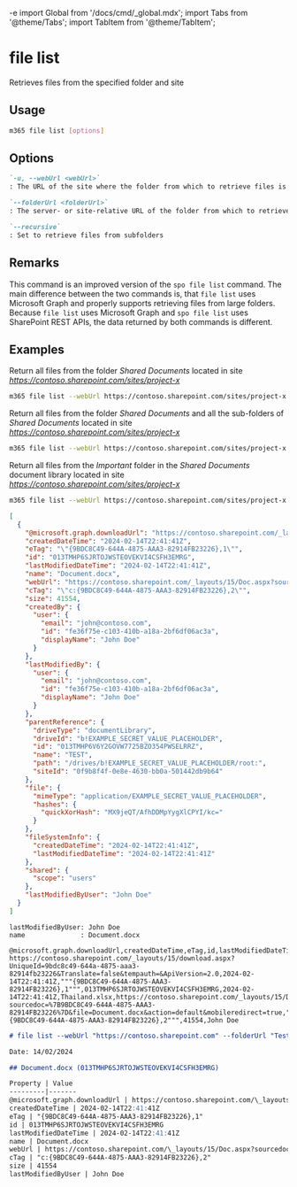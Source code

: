 -e <!-- DISCLAIMER: All secrets, passwords, and sensitive values in this document are examples only and not real credentials. -->
import Global from '/docs/cmd/_global.mdx';
import Tabs from '@theme/Tabs';
import TabItem from '@theme/TabItem';

# file list

Retrieves files from the specified folder and site

## Usage

```sh
m365 file list [options]
```

## Options

```md definition-list
`-u, --webUrl <webUrl>`
: The URL of the site where the folder from which to retrieve files is located

`--folderUrl <folderUrl>`
: The server- or site-relative URL of the folder from which to retrieve files

`--recursive`
: Set to retrieve files from subfolders
```

<Global />

## Remarks

This command is an improved version of the `spo file list` command. The main difference between the two commands is, that `file list` uses Microsoft Graph and properly supports retrieving files from large folders. Because `file list` uses Microsoft Graph and `spo file list` uses SharePoint REST APIs, the data returned by both commands is different.

## Examples

Return all files from the folder _Shared Documents_ located in site _https://contoso.sharepoint.com/sites/project-x_

```sh
m365 file list --webUrl https://contoso.sharepoint.com/sites/project-x --folderUrl 'Shared Documents'
```

Return all files from the folder _Shared Documents_ and all the sub-folders of _Shared Documents_ located in site _https://contoso.sharepoint.com/sites/project-x_

```sh
m365 file list --webUrl https://contoso.sharepoint.com/sites/project-x --folderUrl 'Shared Documents' --recursive
```

Return all files from the _Important_ folder in the _Shared Documents_ document library located in site _https://contoso.sharepoint.com/sites/project-x_

```sh
m365 file list --webUrl https://contoso.sharepoint.com/sites/project-x --folderUrl 'Shared Documents/Important'
```

<Tabs>
  <TabItem value="JSON">

  ```json
  [
    {
      "@microsoft.graph.downloadUrl": "https://contoso.sharepoint.com/_layouts/15/download.aspx?UniqueId=9bdc8c49-644a-4875-aaa3-82914fb23226&Translate=false&tempauth=&ApiVersion=2.0",
      "createdDateTime": "2024-02-14T22:41:41Z",
      "eTag": "\"{9BDC8C49-644A-4875-AAA3-82914FB23226},1\"",
      "id": "013TMHP6SJRTOJWSTEOVEKVI4CSFH3EMRG",
      "lastModifiedDateTime": "2024-02-14T22:41:41Z",
      "name": "Document.docx",
      "webUrl": "https://contoso.sharepoint.com/_layouts/15/Doc.aspx?sourcedoc=%7B9BDC8C49-644A-4875-AAA3-82914FB23226%7D&file=Document.Docx&action=default&mobileredirect=true",
      "cTag": "\"c:{9BDC8C49-644A-4875-AAA3-82914FB23226},2\"",
      "size": 41554,
      "createdBy": {
        "user": {
          "email": "john@contoso.com",
          "id": "fe36f75e-c103-410b-a18a-2bf6df06ac3a",
          "displayName": "John Doe"
        }
      },
      "lastModifiedBy": {
        "user": {
          "email": "john@contoso.com",
          "id": "fe36f75e-c103-410b-a18a-2bf6df06ac3a",
          "displayName": "John Doe"
        }
      },
      "parentReference": {
        "driveType": "documentLibrary",
        "driveId": "b!EXAMPLE_SECRET_VALUE_PLACEHOLDER",
        "id": "013TMHP6V6Y2GOVW7725BZO354PWSELRRZ",
        "name": "TEST",
        "path": "/drives/b!EXAMPLE_SECRET_VALUE_PLACEHOLDER/root:",
        "siteId": "0f9b8f4f-0e8e-4630-bb0a-501442db9b64"
      },
      "file": {
        "mimeType": "application/EXAMPLE_SECRET_VALUE_PLACEHOLDER",
        "hashes": {
          "quickXorHash": "MX9jeQT/AfhDDMpYygXlCPYI/kc="
        }
      },
      "fileSystemInfo": {
        "createdDateTime": "2024-02-14T22:41:41Z",
        "lastModifiedDateTime": "2024-02-14T22:41:41Z"
      },
      "shared": {
        "scope": "users"
      },
      "lastModifiedByUser": "John Doe"
    }
  ]
  ```

  </TabItem>
  <TabItem value="Text">

  ```text
  lastModifiedByUser: John Doe
  name              : Document.docx
  ```

  </TabItem>
  <TabItem value="CSV">

  ```csv
  @microsoft.graph.downloadUrl,createdDateTime,eTag,id,lastModifiedDateTime,name,webUrl,cTag,size,lastModifiedByUser
  https://contoso.sharepoint.com/_layouts/15/download.aspx?UniqueId=9bdc8c49-644a-4875-aaa3-82914fb23226&Translate=false&tempauth=&ApiVersion=2.0,2024-02-14T22:41:41Z,"""{9BDC8C49-644A-4875-AAA3-82914FB23226},1""",013TMHP6SJRTOJWSTEOVEKVI4CSFH3EMRG,2024-02-14T22:41:41Z,Thailand.xlsx,https://contoso.sharepoint.com/_layouts/15/Doc.aspx?sourcedoc=%7B9BDC8C49-644A-4875-AAA3-82914FB23226%7D&file=Document.docx&action=default&mobileredirect=true,"""c:{9BDC8C49-644A-4875-AAA3-82914FB23226},2""",41554,John Doe
  ```

  </TabItem>
  <TabItem value="Markdown">

  ```md
  # file list --webUrl "https://contoso.sharepoint.com" --folderUrl "Test"

  Date: 14/02/2024

  ## Document.docx (013TMHP6SJRTOJWSTEOVEKVI4CSFH3EMRG)

  Property | Value
  ---------|-------
  @microsoft.graph.downloadUrl | https://contoso.sharepoint.com/\_layouts/15/download.aspx?UniqueId=9bdc8c49-644a-4875-aaa3-82914fb23226&Translate=false&tempauth=&ApiVersion=2.0
  createdDateTime | 2024-02-14T22:41:41Z
  eTag | "{9BDC8C49-644A-4875-AAA3-82914FB23226},1"
  id | 013TMHP6SJRTOJWSTEOVEKVI4CSFH3EMRG
  lastModifiedDateTime | 2024-02-14T22:41:41Z
  name | Document.docx
  webUrl | https://contoso.sharepoint.com/\_layouts/15/Doc.aspx?sourcedoc=%7B9BDC8C49-644A-4875-AAA3-82914FB23226%7D&file=Thailand.xlsx&action=default&mobileredirect=true
  cTag | "c:{9BDC8C49-644A-4875-AAA3-82914FB23226},2"
  size | 41554
  lastModifiedByUser | John Doe
  ```

  </TabItem>
</Tabs>

